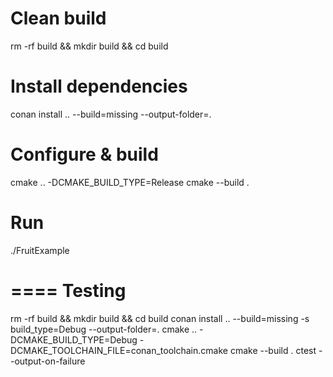 # Clean build
rm -rf build && mkdir build && cd build

# Install dependencies
conan install .. --build=missing --output-folder=.

# Configure & build
cmake .. -DCMAKE_BUILD_TYPE=Release
cmake --build .

# Run
./FruitExample

# ==== Testing
rm -rf build && mkdir build && cd build
conan install .. --build=missing -s build_type=Debug --output-folder=.
cmake .. -DCMAKE_BUILD_TYPE=Debug -DCMAKE_TOOLCHAIN_FILE=conan_toolchain.cmake
cmake --build .
ctest --output-on-failure
